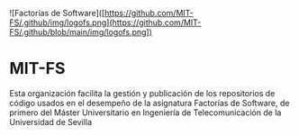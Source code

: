 ![Factorías de Software]([https://github.com/MIT-FS/.github/img/logofs.png](https://github.com/MIT-FS/.github/blob/main/img/logofs.png])

# MIT-FS

Esta organización facilita la gestión y publicación de los repositorios de código usados en el desempeño de la asignatura Factorías de Software, de primero del Máster Universitario en Ingeniería de Telecomunicación de la Universidad de Sevilla

